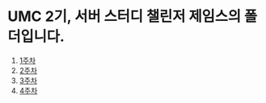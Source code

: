 # UMC 2기, 서버 스터디 챌린저 제임스의 폴더입니다.

1.  [1주차](https://james-dev.notion.site/1-c92870952b58492eb023e41d18afa1be)
2.  [2주차](https://james-dev.notion.site/2-6784d7d51224491e94acad74f00ec7cc)
3.  [3주차](https://james-dev.notion.site/3-991de2da59d24435a54f10739d1998c0)
4.  [4주차](https://james-dev.notion.site/4-8cc98b81ba3447b99ee67f41bcdd19c8)